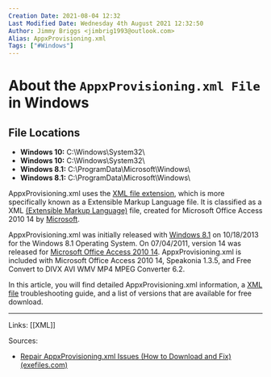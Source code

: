 ```yaml
---
Creation Date: 2021-08-04 12:32
Last Modified Date: Wednesday 4th August 2021 12:32:50
Author: Jimmy Briggs <jimbrig1993@outlook.com>
Alias: AppxProvisioning.xml
Tags: ["#Windows"]
---
```


# About the `AppxProvisioning.xml File` in Windows

## File Locations

-   **Windows 10:** C:\Windows\System32\
-   **Windows 10:** C:\Windows\System32\
-   **Windows 8.1:** C:\ProgramData\Microsoft\Windows\
-   **Windows 8.1:** C:\ProgramData\Microsoft\Windows\

AppxProvisioning.xml uses the [XML file extension](https://www.exefiles.com/en/software/microsoft/microsoft-office-access-2010/extensions/xml/all-files/), which is more specifically known as a Extensible Markup Language file. It is classified as a XML [(Extensible Markup Language)](https://www.exefiles.com/en/extensions/file-types/data/) file, created for Microsoft Office Access 2010 14 by [Microsoft](https://www.exefiles.com/en/developers/microsoft/).

AppxProvisioning.xml was initially released with [Windows 8.1](https://www.exefiles.com/en/software/microsoft/windows/) on 10/18/2013 for the Windows 8.1 Operating System. On 07/04/2011, version 14 was released for [Microsoft Office Access 2010 14](https://www.exefiles.com/en/software/microsoft/microsoft-office-access-2010/all-files/). AppxProvisioning.xml is included with Microsoft Office Access 2010 14, Speakonia 1.3.5, and Free Convert to DIVX AVI WMV MP4 MPEG Converter 6.2.

In this article, you will find detailed AppxProvisioning.xml information, a [XML file](https://www.exefiles.com/en/extensions/xml/all-files/) troubleshooting guide, and a list of versions that are available for free download.


***

Links: [[XML]]

Sources:
- [Repair AppxProvisioning.xml Issues (How to Download and Fix) (exefiles.com)](https://www.exefiles.com/en/xml/appxprovisioning-xml/)


